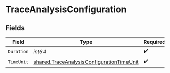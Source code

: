 # TraceAnalysisConfiguration


## Fields

| Field                                                                                                         | Type                                                                                                          | Required                                                                                                      | Description                                                                                                   |
| ------------------------------------------------------------------------------------------------------------- | ------------------------------------------------------------------------------------------------------------- | ------------------------------------------------------------------------------------------------------------- | ------------------------------------------------------------------------------------------------------------- |
| `Duration`                                                                                                    | *int64*                                                                                                       | :heavy_check_mark:                                                                                            | N/A                                                                                                           |
| `TimeUnit`                                                                                                    | [shared.TraceAnalysisConfigurationTimeUnit](../../../pkg/models/shared/traceanalysisconfigurationtimeunit.md) | :heavy_check_mark:                                                                                            | N/A                                                                                                           |